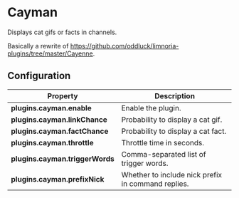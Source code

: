 # Cayman

Displays cat gifs or facts in channels.

Basically a rewrite of https://github.com/oddluck/limnoria-plugins/tree/master/Cayenne.

## Configuration

| Property                               | Description                                                    |
| -------------------------------------- | -------------------------------------------------------------- |
| **plugins.cayman.enable**              | Enable the plugin.                                             |
| **plugins.cayman.linkChance**          | Probability to display a cat gif.                              |
| **plugins.cayman.factChance**          | Probability to display a cat fact.                             |
| **plugins.cayman.throttle**            | Throttle time in seconds.                                      |
| **plugins.cayman.triggerWords**        | Comma-separated list of trigger words.                         |
| **plugins.cayman.prefixNick**          | Whether to include nick prefix in command replies.             |
